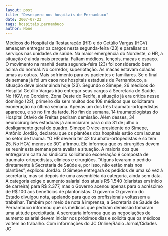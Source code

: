 ```yaml
---
layout: post
title: "Desespero nos hospitais de Pernambuco"
date: 2007-07-23
tags: hospitais,pernambuco
author: None
---
```

M&eacute;dicos do Hospital da Restaura&ccedil;&atilde;o (HR) e do Get&uacute;lio Vargas (HGV) amea&ccedil;am entregar os cargos nesta segunda-feira (23) e paralisar os servi&ccedil;os nas unidades de sa&uacute;de. 
Na maior emerg&ecirc;ncia do Nordeste, o HR, a situa&ccedil;&atilde;o &eacute;&nbsp;ainda mais prec&aacute;ria. Faltam m&eacute;dicos, len&ccedil;&oacute;is, macas e espa&ccedil;o. O&nbsp;movimento na manh&atilde; desta segunda-feira (23) foi considerado bem acima do normal. No corredor,&nbsp;superlota&ccedil;&atilde;o. As macas estavam coladas umas as outras. Mais sofrimento para os pacientes e familiares.
Se o final de semana j&aacute; foi um&nbsp;caos&nbsp;nos hospitais estaduais de Pernambuco, a situa&ccedil;&atilde;o&nbsp;deve piorar ainda hoje (23).&nbsp;Segundo o Simepe, 26 m&eacute;dicos do Hospital Get&uacute;lio Vargas ir&atilde;o entregar seus cargos &agrave; Secretaria de Sa&uacute;de.
No HGV, no Cordeiro, Zona Oeste do Recife, a situa&ccedil;&atilde;o j&aacute; era cr&iacute;tica nesse domingo (22), primeiro dia sem muitos dos 108 m&eacute;dicos que solicitaram exonera&ccedil;&atilde;o na &uacute;ltima semana. Apenas um dos tr&ecirc;s traumato-ortopedistas apareceu, e s&oacute; no fim da tarde. 
No fim de semana, 14 traumatologistas do Hospital Ot&aacute;vio de Freitas pediram demiss&atilde;o. Al&eacute;m desses, 34 neurocirurgi&otilde;es estaduais j&aacute; anunciaram para o dia 31 de julho o desligamento geral do quadro. 
Simepe
O vice-presidente do Simepe, Ant&ocirc;nio Jord&atilde;o, declarou que os plant&otilde;es dos hospitais est&atilde;o com lacunas no setor de trauma. &ldquo;O HR deveria ter 42 traumato-ortopedistas e s&oacute; tem 25. No HGV, menos de 30&rdquo;, afirmou. Ele informou que os cirurgi&otilde;es devem se reunir esta semana para avaliar a situa&ccedil;&atilde;o. 
A maioria dos que entregaram carta ao sindicato solicitando exonera&ccedil;&atilde;o &eacute; composta de traumato-ortopedistas, cl&iacute;nicos e cirurgi&otilde;es. &ldquo;Alguns levaram o pedido diretamente &agrave; Secretaria de Sa&uacute;de e, por isso, n&atilde;o est&atilde;o mais nos plant&otilde;es&rdquo;, explicou Jord&atilde;o. O Simepe entregar&aacute; os pedidos de uma s&oacute; vez &agrave; secretaria, mas s&oacute; depois de uma assembl&eacute;ia da categoria, ainda sem data.
A categoria exige o aumento salarial dos atuais R$ 1.540 (diaristas em in&iacute;cio de carreira) para R$ 2.377, mas o Governo acenou apenas para o acr&eacute;scimo de R$ 100 aos benef&iacute;cios de plantonistas.
O governo
O governo do Estado&nbsp;divulgou nota, apelando para que os profissionais voltassem a trabalhar. Tamb&eacute;m por meio de nota &agrave; imprensa,&nbsp;a Secretaria de Sa&uacute;de de Pernambuco informou que os m&eacute;dicos que pediram demiss&atilde;o tomaram uma atitude precipitada. A secretaria informou que as negocia&ccedil;&otilde;es de aumento salarial devem iniciar nos pr&oacute;ximos dias e solicita que os m&eacute;dicos voltem ao trabalho. 
Com informa&ccedil;&otilde;es do JC Online/R&aacute;dio Jornal/Cidades JC 